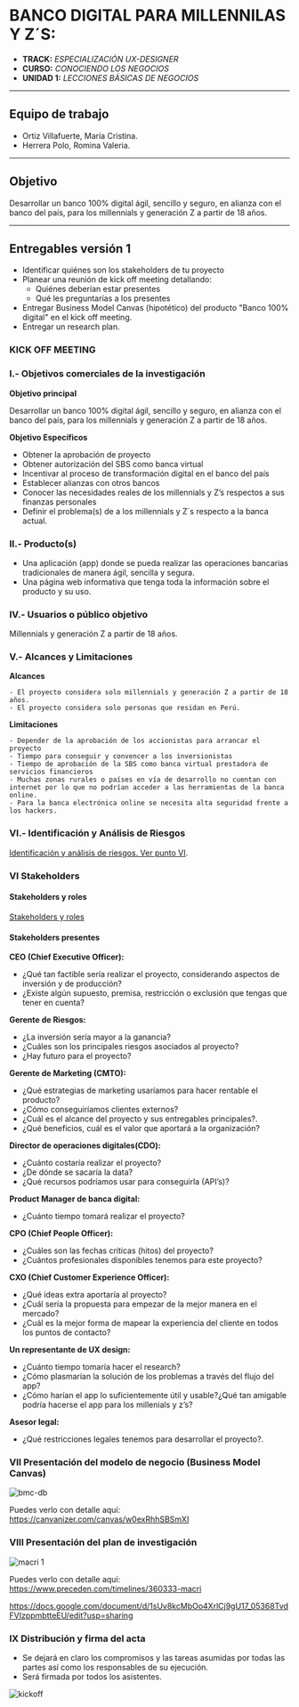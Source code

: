 # BANCO DIGITAL PARA MILLENNILAS Y Z´S:

* **TRACK:** _ESPECIALIZACIÓN UX-DESIGNER_
* **CURSO:** _CONOCIENDO LOS NEGOCIOS_
* **UNIDAD 1:** _LECCIONES BÁSICAS DE NEGOCIOS_

***
## Equipo de trabajo

+ Ortiz Villafuerte, María Cristina.
+ Herrera Polo, Romina Valeria.

***
## Objetivo
Desarrollar un banco 100% digital ágil, sencillo y seguro, en alianza con el banco del país, para los millennials y generación Z a partir de 18 años.

***

## Entregables versión 1
- Identificar quiénes son los stakeholders de tu proyecto
- Planear una reunión de kick off meeting detallando:
    - 	Quiénes deberían estar presentes
    - Qué les preguntarías a los presentes
- Entregar Business Model Canvas (hipotético) del producto "Banco 100% digital" en el kick off meeting.
- Entregar un research plan.


### KICK OFF MEETING
### I.- Objetivos comerciales de la investigación

 **Objetivo principal**

 Desarrollar un banco 100% digital ágil, sencillo y seguro, en alianza con el banco del país, para los millennials y generación Z a partir de 18 años.

 **Objetivo Específicos**

 - Obtener la aprobación de proyecto
 - Obtener autorización del SBS como banca virtual
 - Incentivar al proceso de transformación digital en el banco del país
 - Establecer alianzas con otros bancos
 - Conocer las necesidades reales de los millennials y Z’s respectos a sus finanzas personales
 - Definir el problema(s) de a los millennials y Z´s respecto a la banca actual.

### II.- Producto(s)

 - Una aplicación (app) donde se pueda realizar las operaciones bancarias tradicionales de manera ágil, sencilla y segura.
 - Una página web informativa que tenga toda la información sobre el producto y su uso.

### IV.- Usuarios o público objetivo

  Millennials y generación Z a partir de 18 años.

### V.- Alcances y Limitaciones

 **Alcances**

    - El proyecto considera solo millennials y generación Z a partir de 18 años.
    - El proyecto considera solo personas que residan en Perú.

  **Limitaciones**

    - Depender de la aprobación de los accionistas para arrancar el proyecto
    - Tiempo para conseguir y convencer a los inversionistas
    - Tiempo de aprobación de la SBS como banca virtual prestadora de servicios financieros
    - Muchas zonas rurales o países en vía de desarrollo no cuentan con internet por lo que no podrían acceder a las herramientas de la banca online.
    - Para la banca electrónica online se necesita alta seguridad frente a los hackers.

### VI.- Identificación y Análisis de Riesgos

  [Identificación y análisis de riesgos. Ver punto VI]( https://docs.google.com/document/d/1Bx5KgyJyh1_g8whCYewptTndEMN9ypiBI-OK8CxlH8o/edit#).

### VI Stakeholders

#### Stakeholders y roles

[Stakeholders y roles]( https://docs.google.com/document/d/1P36IaUvRrr9rEi0UmTbha8Mc_uhNrwZVgh2-zKroSU4/edit)

#### Stakeholders presentes

**CEO (Chief Executive Officer):**
- ¿Qué tan factible sería realizar el proyecto, considerando aspectos de inversión y de producción?
- ¿Existe algún supuesto, premisa, restricción o exclusión que tengas que tener en cuenta?

**Gerente de Riesgos:**
- ¿La inversión sería mayor a la ganancia?
- ¿Cuáles son los principales riesgos asociados al proyecto?
- ¿Hay futuro para el proyecto?

**Gerente de Marketing (CMTO):**
- ¿Qué estrategias de marketing usaríamos para hacer rentable el producto?
- ¿Cómo conseguiríamos clientes externos?
- ¿Cuál es el alcance del proyecto y sus entregables principales?.
- ¿Qué beneficios, cuál es el valor que aportará a la organización?

**Director de operaciones digitales(CDO):**
- ¿Cuánto costaría realizar el proyecto?
- ¿De dónde se sacaría la data?
- ¿Qué recursos podríamos usar para conseguirla (API’s)?

**Product Manager de banca digital:**
- ¿Cuánto tiempo tomará realizar el proyecto?

**CPO (Chief People Officer):**
- ¿Cuáles son las fechas críticas (hitos) del proyecto?
- ¿Cuántos profesionales disponibles tenemos para este proyecto?

**CXO (Chief Customer Experience Officer):**
- ¿Qué ideas extra aportaría al proyecto?
- ¿Cuál sería la propuesta para empezar de la mejor manera en el mercado?
- ¿Cuál es la mejor forma de mapear la experiencia del cliente en todos los puntos de contacto?

**Un representante de UX design:**
- ¿Cuánto tiempo tomaría hacer el research?
- ¿Cómo plasmarían la solución de los problemas a través del flujo del app?
- ¿Cómo harían el app lo suficientemente útil y usable?¿Qué tan amigable podría hacerse el app para los millenials y z’s?

**Asesor legal:**
- ¿Qué restricciones legales tenemos para desarrollar el proyecto?.

###  VII Presentación del modelo de negocio (Business Model Canvas)
![bmc-db](https://user-images.githubusercontent.com/32309909/36926297-f50e4b3c-1e44-11e8-8e91-7a67a94fa50a.jpg)


Puedes verlo con detalle aquí: https://canvanizer.com/canvas/w0exRhhSBSmXI


### VIII Presentación del plan de investigación

![macri 1](https://user-images.githubusercontent.com/32309909/36926332-3266a31c-1e45-11e8-8df9-4bb77b23b410.png)

Puedes verlo con detalle aquí: https://www.preceden.com/timelines/360333-macri

https://docs.google.com/document/d/1sUv8kcMbOo4XrlCj9gU17_05368TvdFVIzppmbtteEU/edit?usp=sharing


### IX Distribución y firma del acta

- Se dejará en  claro los compromisos y las tareas asumidas por todas las partes así como los responsables de su ejecución.
- Será firmada por todos los asistentes.

![kickoff](https://user-images.githubusercontent.com/32309909/36926369-7049bab6-1e45-11e8-80a9-e17ea723adfc.jpg)
